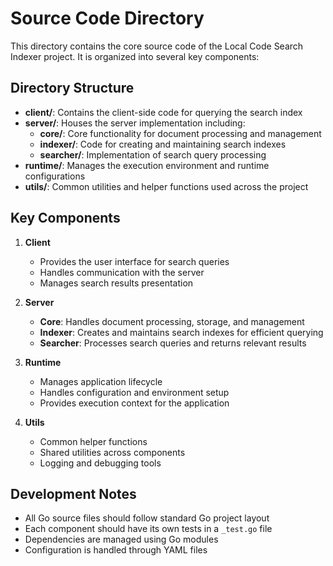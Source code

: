 # Source Code Directory

This directory contains the core source code of the Local Code Search Indexer project. It is organized into several key components:

## Directory Structure

- **client/**: Contains the client-side code for querying the search index
- **server/**: Houses the server implementation including:
  - **core/**: Core functionality for document processing and management
  - **indexer/**: Code for creating and maintaining search indexes
  - **searcher/**: Implementation of search query processing
- **runtime/**: Manages the execution environment and runtime configurations
- **utils/**: Common utilities and helper functions used across the project

## Key Components

1. **Client**
   - Provides the user interface for search queries
   - Handles communication with the server
   - Manages search results presentation

2. **Server**
   - **Core**: Handles document processing, storage, and management
   - **Indexer**: Creates and maintains search indexes for efficient querying
   - **Searcher**: Processes search queries and returns relevant results

3. **Runtime**
   - Manages application lifecycle
   - Handles configuration and environment setup
   - Provides execution context for the application

4. **Utils**
   - Common helper functions
   - Shared utilities across components
   - Logging and debugging tools

## Development Notes

- All Go source files should follow standard Go project layout
- Each component should have its own tests in a `_test.go` file
- Dependencies are managed using Go modules
- Configuration is handled through YAML files
